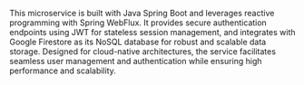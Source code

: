 This microservice is built with Java Spring Boot and leverages reactive programming with Spring WebFlux. 
It provides secure authentication endpoints using JWT for stateless session management, and integrates with Google Firestore as its NoSQL database for robust and scalable data storage. 
Designed for cloud-native architectures, the service facilitates seamless user management and authentication while ensuring high performance and scalability.
